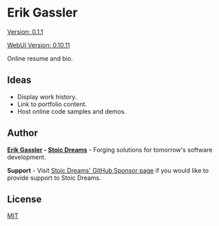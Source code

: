 # Erik Gassler

[Version: 0.1.1](https://github.com/StoicDreams/ErikGassler)

[WebUI Version: 0.10.11](https://github.com/StoicDreams/WebUI)

Online resume and bio.

## Ideas

* Display work history.
* Link to portfolio content.
* Host online code samples and demos.

## Author

**[Erik Gassler](https://www.erikgassler.com) - [Stoic Dreams](https://www.stoicdreams.com)** - Forging solutions for tomorrow's software development.

**Support** - Visit [Stoic Dreams' GitHub Sponsor page](https://github.com/sponsors/StoicDreams) if you would like to provide support to Stoic Dreams.

## License

[MIT](LICENSE)
